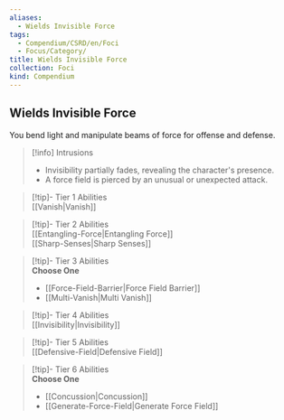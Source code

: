 ```yaml
---
aliases:
  - Wields Invisible Force
tags:
  - Compendium/CSRD/en/Foci
  - Focus/Category/
title: Wields Invisible Force
collection: Foci
kind: Compendium
---
```

## Wields Invisible Force  
You bend light and manipulate beams of force for offense and defense.  

>[!info] Intrusions  
>- Invisibility partially fades, revealing the character's presence.  
>- A force field is pierced by an unusual or unexpected attack.  


>[!tip]- Tier 1 Abilities  
> [[Vanish|Vanish]]  


>[!tip]- Tier 2 Abilities  
> [[Entangling-Force|Entangling Force]]  
> [[Sharp-Senses|Sharp Senses]]  


>[!tip]- Tier 3 Abilities  
> **Choose One**  
>- [[Force-Field-Barrier|Force Field Barrier]]  
>- [[Multi-Vanish|Multi Vanish]]  


>[!tip]- Tier 4 Abilities  
> [[Invisibility|Invisibility]]  


>[!tip]- Tier 5 Abilities  
> [[Defensive-Field|Defensive Field]]  


>[!tip]- Tier 6 Abilities  
> **Choose One**  
>- [[Concussion|Concussion]]  
>- [[Generate-Force-Field|Generate Force Field]]